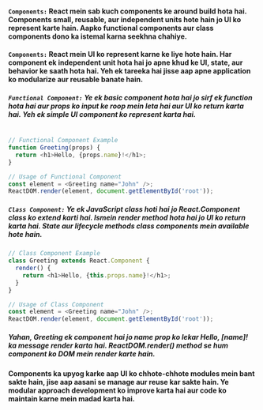 #### `Components:` React mein sab kuch components ke around build hota hai. Components small, reusable, aur independent units hote hain jo UI ko represent karte hain. Aapko functional components aur class components dono ka istemal karna seekhna chahiye.


#### `Components:` React mein UI ko represent karne ke liye hote hain. Har component ek independent unit hota hai jo apne khud ke UI, state, aur behavior ke saath hota hai. Yeh ek tareeka hai jisse aap apne application ko modularize aur reusable banate hain.

##### `Functional Component:` Ye ek basic component hota hai jo sirf ek function hota hai aur props ko input ke roop mein leta hai aur UI ko return karta hai. Yeh ek simple UI component ko represent karta hai.


```javascript

// Functional Component Example
function Greeting(props) {
  return <h1>Hello, {props.name}!</h1>;
}

// Usage of Functional Component
const element = <Greeting name="John" />;
ReactDOM.render(element, document.getElementById('root'));
```

##### `Class Component:` Ye ek JavaScript class hoti hai jo React.Component class ko extend karti hai. Ismein render method hota hai jo UI ko return karta hai. State aur lifecycle methods class components mein available hote hain.

```javascript
// Class Component Example
class Greeting extends React.Component {
  render() {
    return <h1>Hello, {this.props.name}!</h1>;
  }
}

// Usage of Class Component
const element = <Greeting name="John" />;
ReactDOM.render(element, document.getElementById('root'));
```

##### Yahan, Greeting ek component hai jo name prop ko lekar Hello, [name]! ka message render karta hai. ReactDOM.render() method se hum component ko DOM mein render karte hain.

#### Components ka upyog karke aap UI ko chhote-chhote modules mein bant sakte hain, jise aap aasani se manage aur reuse kar sakte hain. Ye modular approach development ko improve karta hai aur code ko maintain karne mein madad karta hai.
